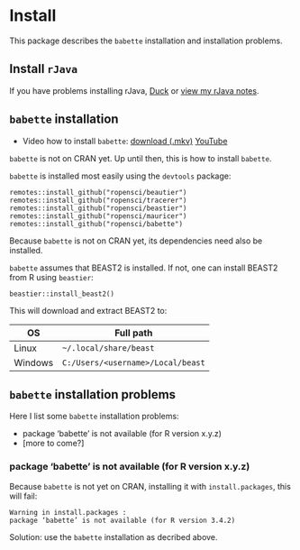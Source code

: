 # Install

This package describes the `babette` installation and installation problems.

## Install `rJava`

If you have problems installing rJava, [Duck](http://www.duckduckgo.com) 
or [view my rJava notes](rjava.md).

## `babette` installation

 * Video how to install `babette`: [download (.mkv)](http://richelbilderbeek.nl/babette_install_windows.mkv) [YouTube](https://youtu.be/SiJlssZeeaM)

`babette` is not on CRAN yet. Up until then, this is how to install `babette`.

`babette` is installed most easily using the `devtools` package:

```
remotes::install_github("ropensci/beautier")
remotes::install_github("ropensci/tracerer")
remotes::install_github("ropensci/beastier")
remotes::install_github("ropensci/mauricer")
remotes::install_github("ropensci/babette")
```

Because `babette` is not on CRAN yet, its dependencies need also be installed.

`babette` assumes that BEAST2 is installed. If not, one can install BEAST2 from R using `beastier`:

```{r}
beastier::install_beast2()
```

This will download and extract BEAST2 to:

OS|Full path
---|---
Linux|`~/.local/share/beast`
Windows|`C:/Users/<username>/Local/beast`

## `babette` installation problems

Here I list some `babette` installation problems:

 * package ‘babette’ is not available (for R version x.y.z)
 * [more to come?]

### package ‘babette’ is not available (for R version x.y.z)

Because `babette` is not yet on CRAN, installing it with `install.packages`, this will fail:

```
Warning in install.packages :
package ‘babette’ is not available (for R version 3.4.2)
```

Solution: use the `babette` installation as decribed above.
